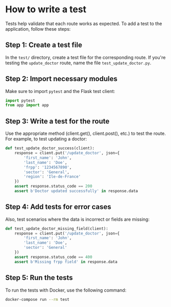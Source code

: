 
# How to write a test

Tests help validate that each route works as expected. To add a test to the application, follow these steps:

## Step 1: Create a test file

In the `test/` directory, create a test file for the corresponding route. If you're testing the `update_doctor` route, name the file `test_update_doctor.py`.

## Step 2: Import necessary modules

Make sure to import `pytest` and the Flask test client:

```python
import pytest
from app import app
```

## Step 3: Write a test for the route

Use the appropriate method (client.get(), client.post(), etc.) to test the route. For example, to test updating a doctor:

```python
def test_update_doctor_success(client):
    response = client.put('/update_doctor', json={
        'first_name': 'John',
        'last_name': 'Doe',
        'frpp': '1234567890',
        'sector': 'General',
        'region': 'Ile-de-France'
    })
    assert response.status_code == 200
    assert b'Doctor updated successfully' in response.data
```

## Step 4: Add tests for error cases

Also, test scenarios where the data is incorrect or fields are missing:

```python
def test_update_doctor_missing_field(client):
    response = client.put('/update_doctor', json={
        'first_name': 'John',
        'last_name': 'Doe',
        'sector': 'General'
    })
    assert response.status_code == 400
    assert b'Missing frpp field' in response.data
```

## Step 5: Run the tests

To run the tests with Docker, use the following command:

```bash
docker-compose run --rm test
```
